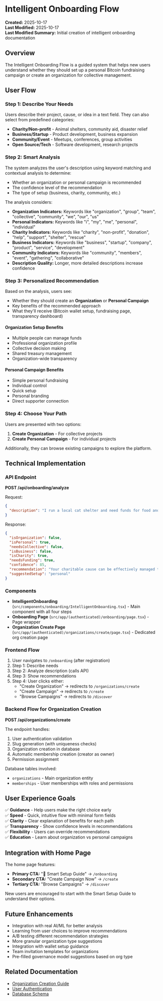 # Intelligent Onboarding Flow

**Created:** 2025-10-17  
**Last Modified:** 2025-10-17  
**Last Modified Summary:** Initial creation of intelligent onboarding documentation

## Overview

The Intelligent Onboarding Flow is a guided system that helps new users understand whether they should set up a personal Bitcoin fundraising campaign or create an organization for collective management.

## User Flow

### Step 1: Describe Your Needs
Users describe their project, cause, or idea in a text field. They can also select from predefined categories:
- **Charity/Non-profit** - Animal shelters, community aid, disaster relief
- **Business/Startup** - Product development, business expansion
- **Community/Event** - Meetups, conferences, group activities
- **Open Source/Tech** - Software development, research projects

### Step 2: Smart Analysis
The system analyzes the user's description using keyword matching and contextual analysis to determine:
- Whether an organization or personal campaign is recommended
- The confidence level of the recommendation
- The type of setup (business, charity, community, etc.)

The analysis considers:
- **Organization Indicators:** Keywords like "organization", "group", "team", "collective", "community", "we", "our", "us"
- **Personal Indicators:** Keywords like "i", "my", "me", "personal", "individual"
- **Charity Indicators:** Keywords like "charity", "non-profit", "donation", "help", "support", "shelter", "rescue"
- **Business Indicators:** Keywords like "business", "startup", "company", "product", "service", "development"
- **Community Indicators:** Keywords like "community", "members", "event", "gathering", "collaborative"
- **Description Quality:** Longer, more detailed descriptions increase confidence

### Step 3: Personalized Recommendation
Based on the analysis, users see:
- Whether they should create an **Organization** or **Personal Campaign**
- Key benefits of the recommended approach
- What they'll receive (Bitcoin wallet setup, fundraising page, transparency dashboard)

#### Organization Setup Benefits
- Multiple people can manage funds
- Professional organization profile
- Collective decision making
- Shared treasury management
- Organization-wide transparency

#### Personal Campaign Benefits
- Simple personal fundraising
- Individual control
- Quick setup
- Personal branding
- Direct supporter connection

### Step 4: Choose Your Path
Users are presented with two options:
1. **Create Organization** - For collective projects
2. **Create Personal Campaign** - For individual projects

Additionally, they can browse existing campaigns to explore the platform.

## Technical Implementation

### API Endpoint

**POST /api/onboarding/analyze**

Request:
```json
{
  "description": "I run a local cat shelter and need funds for food and medical care..."
}
```

Response:
```json
{
  "isOrganization": false,
  "isPersonal": true,
  "needsCollective": false,
  "isBusiness": false,
  "isCharity": true,
  "needsFunding": true,
  "confidence": 85,
  "recommendation": "Your charitable cause can be effectively managed through a personal campaign...",
  "suggestedSetup": "personal"
}
```

### Components

- **IntelligentOnboarding** (`src/components/onboarding/IntelligentOnboarding.tsx`) - Main component with all four steps
- **Onboarding Page** (`src/app/(authenticated)/onboarding/page.tsx`) - Page wrapper
- **Organization Create Page** (`src/app/(authenticated)/organizations/create/page.tsx`) - Dedicated org creation page

### Frontend Flow

1. User navigates to `/onboarding` (after registration)
2. Step 1: Describe needs
3. Step 2: Analyze description (calls API)
4. Step 3: Show recommendations
5. Step 4: User clicks either:
   - "Create Organization" → redirects to `/organizations/create`
   - "Create Campaign" → redirects to `/create`
   - "Browse Campaigns" → redirects to `/discover`

### Backend Flow for Organization Creation

**POST /api/organizations/create**

The endpoint handles:
1. User authentication validation
2. Slug generation (with uniqueness checks)
3. Organization creation in database
4. Automatic membership creation (creator as owner)
5. Permission assignment

Database tables involved:
- `organizations` - Main organization entity
- `memberships` - User memberships with roles and permissions

## User Experience Goals

✅ **Guidance** - Help users make the right choice early  
✅ **Speed** - Quick, intuitive flow with minimal form fields  
✅ **Clarity** - Clear explanation of benefits for each path  
✅ **Transparency** - Show confidence levels in recommendations  
✅ **Flexibility** - Users can override recommendations  
✅ **Education** - Learn about organization vs personal campaigns  

## Integration with Home Page

The home page features:
- **Primary CTA:** "🚀 Smart Setup Guide" → `/onboarding`
- **Secondary CTA:** "Create Campaign Now" → `/create`
- **Tertiary CTA:** "Browse Campaigns" → `/discover`

New users are encouraged to start with the Smart Setup Guide to understand their options.

## Future Enhancements

- Integration with real AI/ML for better analysis
- Learning from user choices to improve recommendations
- A/B testing different recommendation strategies
- More granular organization type suggestions
- Integration with wallet setup guidance
- Team invitation templates for organizations
- Pre-filled governance model suggestions based on org type

## Related Documentation

- [Organization Creation Guide](/docs/features/organizations.md)
- [User Authentication](/docs/security/authentication.md)
- [Database Schema](/docs/architecture/database-schema.md)
